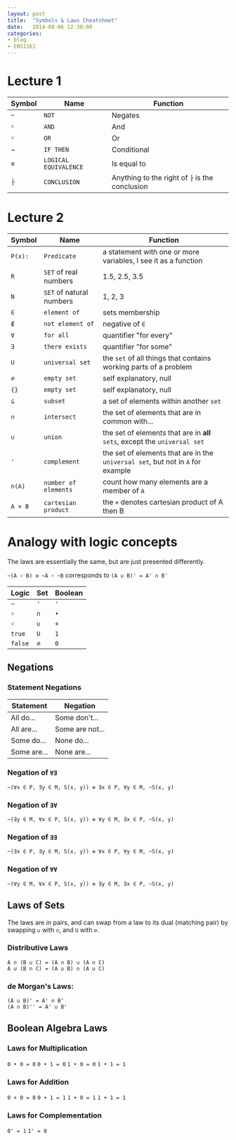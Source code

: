 ```yaml
---
layout: post
title:  "Symbols & Laws Cheatsheet"
date:   2014-08-06 12:30:00
categories:
- blog
- ENS1161
---
```


# Lecture 1

| Symbol | Name                  | Function
|--------|-----------------------|------------------------------------------------| 
| `~`    | `NOT`                 | Negates                                        |
| `˄`    | `AND`                 | And                                            |
| `˅`    | `OR`                  | Or                                             |
| `→`    | `IF THEN`             | Conditional                                    |
| `≡`    | `LOGICAL EQUIVALENCE` | Is equal to                                    |
| `├`    | `CONCLUSION`          | Anything to the right of `├` is the conclusion |

<!--more-->

# Lecture 2

| Symbol  | Name                     | Function
|---------|--------------------------|------------------|
| `P(x):` | `Predicate`              | a statement with one or more variables, I see it as a function |
| `R`     | `SET` of real numbers    | 1.5, 2.5, 3.5    |
| `N`     | `SET` of natural numbers | 1, 2, 3          |
| `∈`    | `element of`             | sets membership  |
| `∉`     | `not element of`         | negative of `∈` |
| `∀`    | `for all`                | quantifier "for every"      |
| `∃`    | `there exists`           | quantifier "for some"       |
| `U`     | `universal set`          | the `set` of all things that contains working parts of a problem |
| `∅`     | `empty set`              | self explanatory, null |
| `{}`    | `empty set`              | self explanatory, null |
| `⊆`    | `subset`                 | a set of elements within another `set` |
| `∩`     | `intersect`              | the set of elements that are in common with... |
| `∪`    | `union`                  | the set of elements that are in **all** `sets`, except the `universal set` |
| `'`     | `complement`             | the set of elements that are in the `universal set`, but not in `A` for example |
| `n(A)`  | `number of elements`     | count how many elements are a member of `A` |
| `A × B` | `cartesian product`      | the `×` denotes cartesian product of A then B |

# Analogy with logic concepts

The laws are essentially the same, but are just presented differently.

`~(A ˅ B) ≡ ~A ˄ ~B` corresponds to `(A ∪ B)' = A' ∩ B'`

| Logic   | Set  | Boolean |
|---------|------|---------|
| `~`     | `'`  | `'`     |         
| `˄`     | `∩`  | `•`     |
| `˅`     | `∪` | `+`     |
| `true`  | `U`  | `1`     |
| `false` | `∅`  | `0`     |

## Negations

### Statement Negations

| Statement   | Negation        |
|-------------|-----------------|
| All do...   | Some don't...   |
| All are...  | Some are not... |
| Some do...  | None do...      |
| Some are... | None are...     |

### Negation of `∀∃`

```
~(∀x ∈ P, ∃y ∈ M, S(x, y)) ≡ ∃x ∈ P, ∀y ∈ M, ~S(x, y)
```

### Negation of `∃∀`

```
~(∃y ∈ M, ∀x ∈ P, S(x, y)) ≡ ∀y ∈ M, ∃x ∈ P, ~S(x, y)
```

### Negation of `∃∃`

```
~(∃x ∈ P, ∃y ∈ M, S(x, y)) ≡ ∀x ∈ P, ∀y ∈ M, ~S(x, y)
```

### Negation of `∀∀`

```
~(∀y ∈ M, ∀x ∈ P, S(x, y)) ≡ ∃y ∈ M, ∃x ∈ P, ~S(x, y)
```

## Laws of Sets

The laws are in pairs, and can swap from a law to its dual (matching pair) by swapping `∪` with `∩`, and `U` with `∅`.

### Distributive Laws

```
A ∩ (B ∪ C) = (A ∩ B) ∪ (A ∩ C)
A ∪ (B ∩ C) = (A ∪ B) ∩ (A ∪ C)
```

### de Morgan's Laws:

```
(A ∪ B)' = A' ∩ B'
(A ∩ B)'' = A' ∪ B'
```

## Boolean Algebra Laws

### Laws for Multiplication

`0 • 0 = 0` `0 • 1 = 0` `1 • 0 = 0` `1 • 1 = 1`

### Laws for Addition

`0 + 0 = 0` `0 + 1 = 1` `1 + 0 = 1` `1 + 1 = 1`

### Laws for Complementation

`0' = 1` `1' = 0`